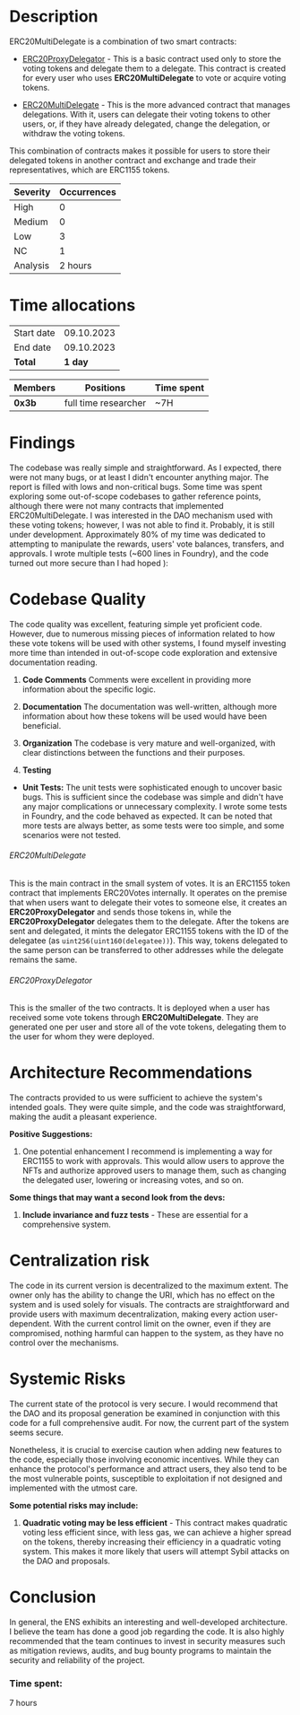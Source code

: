 # Description

ERC20MultiDelegate is a combination of two smart contracts:

- [ERC20ProxyDelegator](https://github.com/code-423n4/2023-10-ens/blob/main/contracts/ERC20MultiDelegate.sol#L15-L20) - This is a basic contract used only to store the voting tokens and delegate them to a delegate. This contract is created for every user who uses **ERC20MultiDelegate** to vote or acquire voting tokens.

- [ERC20MultiDelegate](https://github.com/code-423n4/2023-10-ens/blob/main/contracts/ERC20MultiDelegate.sol#L25C10-L25C28) - This is the more advanced contract that manages delegations. With it, users can delegate their voting tokens to other users, or, if they have already delegated, change the delegation, or withdraw the voting tokens.

This combination of contracts makes it possible for users to store their delegated tokens in another contract and exchange and trade their representatives, which are ERC1155 tokens.


| Severity | Occurrences |
|----------|-------------|
| High     | 0           |
| Medium   | 0           |
| Low      | 3           |
| NC       | 1           |
| Analysis | 2 hours     |


# Time allocations

|            |            |
|------------|------------|
| Start date | 09.10.2023 |
| End date   | 09.10.2023 |
| **Total**  | **1 day**  |

| Members       | Positions            | Time spent |
|---------------|----------------------|------------|
| **0x3b**      | full time researcher | ~7H        |


# Findings
The codebase was really simple and straightforward. As I expected, there were not many bugs, or at least I didn't encounter anything major. The report is filled with lows and non-critical bugs. Some time was spent exploring some out-of-scope codebases to gather reference points, although there were not many contracts that implemented ERC20MultiDelegate. I was interested in the DAO mechanism used with these voting tokens; however, I was not able to find it. Probably, it is still under development. Approximately 80% of my time was dedicated to attempting to manipulate the rewards, users' vote balances, transfers, and approvals. I wrote multiple tests (~600 lines in Foundry), and the code turned out more secure than I had hoped ): 


# Codebase Quality
The code quality was excellent, featuring simple yet proficient code. However, due to numerous missing pieces of information related to how these vote tokens will be used with other systems, I found myself investing more time than intended in out-of-scope code exploration and extensive documentation reading.

1. **Code Comments**
Comments were excellent in providing more information about the specific logic.

2. **Documentation**
The documentation was well-written, although more information about how these tokens will be used would have been beneficial.

3. **Organization**
The codebase is very mature and well-organized, with clear distinctions between the functions and their purposes.

4. **Testing**
- **Unit Tests:** The unit tests were sophisticated enough to uncover basic bugs. This is sufficient since the codebase was simple and didn't have any major complications or unnecessary complexity. I wrote some tests in Foundry, and the code behaved as expected. It can be noted that more tests are always better, as some tests were too simple, and some scenarios were not tested.


###### ERC20MultiDelegate
This is the main contract in the small system of votes. It is an ERC1155 token contract that implements ERC20Votes internally. It operates on the premise that when users want to delegate their votes to someone else, it creates an **ERC20ProxyDelegator** and sends those tokens in, while the **ERC20ProxyDelegator** delegates them to the delegate. After the tokens are sent and delegated, it mints the delegator ERC1155 tokens with the ID of the delegatee (as `uint256(uint160(delegatee))`). This way, tokens delegated to the same person can be transferred to other addresses while the delegate remains the same.

###### ERC20ProxyDelegator
This is the smaller of the two contracts. It is deployed when a user has received some vote tokens through **ERC20MultiDelegate**. They are generated one per user and store all of the vote tokens, delegating them to the user for whom they were deployed.

# Architecture Recommendations
The contracts provided to us were sufficient to achieve the system's intended goals. They were quite simple, and the code was straightforward, making the audit a pleasant experience.

**Positive Suggestions:**
1. One potential enhancement I recommend is implementing a way for ERC1155 to work with approvals. This would allow users to approve the NFTs and authorize approved users to manage them, such as changing the delegated user, lowering or increasing votes, and so on.

**Some things that may want a second look from the devs:**
1. **Include invariance and fuzz tests** - These are essential for a comprehensive system.


# Centralization risk
The code in its current version is decentralized to the maximum extent. The owner only has the ability to change the URI, which has no effect on the system and is used solely for visuals. The contracts are straightforward and provide users with maximum decentralization, making every action user-dependent. With the current control limit on the owner, even if they are compromised, nothing harmful can happen to the system, as they have no control over the mechanisms.


# Systemic Risks
The current state of the protocol is very secure. I would recommend that the DAO and its proposal generation be examined in conjunction with this code for a full comprehensive audit. For now, the current part of the system seems secure.

Nonetheless, it is crucial to exercise caution when adding new features to the code, especially those involving economic incentives. While they can enhance the protocol's performance and attract users, they also tend to be the most vulnerable points, susceptible to exploitation if not designed and implemented with the utmost care.

**Some potential risks may include:**
1. **Quadratic voting may be less efficient** - This contract makes quadratic voting less efficient since, with less gas, we can achieve a higher spread on the tokens, thereby increasing their efficiency in a quadratic voting system. This makes it more likely that users will attempt Sybil attacks on the DAO and proposals.

# Conclusion
In general, the ENS exhibits an interesting and well-developed architecture. I believe the team has done a good job regarding the code. It is also highly recommended that the team continues to invest in security measures such as mitigation reviews, audits, and bug bounty programs to maintain the security and reliability of the project.

### Time spent:
7 hours